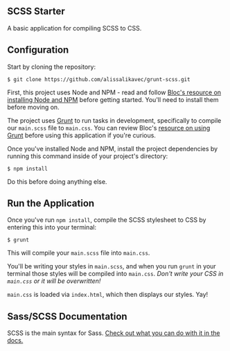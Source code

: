 ## SCSS Starter

A basic application for compiling SCSS to CSS.

## Configuration

Start by cloning the repository:

```
$ git clone https://github.com/alissalikavec/grunt-scss.git
```

First, this project uses Node and NPM - read and follow [Bloc's resource on installing Node and NPM](https://www.bloc.io/resources/npm-and-package-json#install-node-and-npm) before getting started. You'll need to install them before moving on.

The project uses [Grunt](https://gruntjs.com/) to run tasks in development, specifically to compile our `main.scss` file to `main.css`. You can review Bloc's [resource on using Grunt](https://www.bloc.io/resources/using-grunt) before using this application if you're curious.

Once you've installed Node and NPM, install the project dependencies by running this command inside of your project's directory:

```
$ npm install
```

Do this before doing anything else.


## Run the Application

Once you've run `npm install`, compile the SCSS stylesheet to CSS by entering this into your terminal:

```
$ grunt
```

This will compile your `main.scss` file into `main.css`.

You'll be writing your styles in `main.scss`, and when you run `grunt` in your terminal those styles will be compiled into `main.css`. *Don't write your CSS in `main.css` or it will be overwritten!*

`main.css` is loaded via `index.html`, which then displays our styles. Yay!

## Sass/SCSS Documentation
SCSS is the main syntax for Sass. [Check out what you can do with it in the docs.](http://sass-lang.com/guide)
